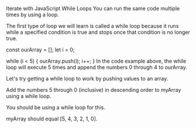 Iterate with JavaScript While Loops
You can run the same code multiple times by using a loop.

The first type of loop we will learn is called a while loop because it runs while a specified condition is true and stops once that condition is no longer true.

const ourArray = [];
let i = 0;

while (i < 5) {
  ourArray.push(i);
  i++;
}
In the code example above, the while loop will execute 5 times and append the numbers 0 through 4 to ourArray.

Let's try getting a while loop to work by pushing values to an array.

Add the numbers 5 through 0 (inclusive) in descending order to myArray using a while loop.

You should be using a while loop for this.

myArray should equal [5, 4, 3, 2, 1, 0].